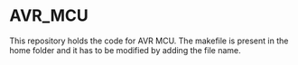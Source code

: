 # AVR_MCU

This repository holds the code for AVR MCU.
The makefile is present in the home folder and it has to be modified by adding the file name.
